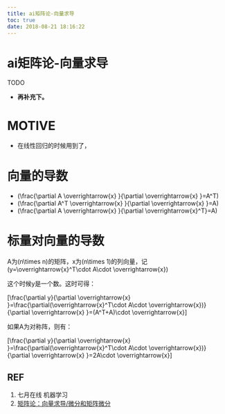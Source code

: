 ```yaml
---
title: ai矩阵论-向量求导
toc: true
date: 2018-08-21 18:16:22
---
```

# ai矩阵论-向量求导


TODO

* **再补充下。**




# MOTIVE

* 在线性回归的时候用到了，



# 向量的导数

* \(\frac{\partial A \overrightarrow{x} }{\partial \overrightarrow{x} }=A^T\)
* \(\frac{\partial A^T \overrightarrow{x} }{\partial \overrightarrow{x} }=A\)
* \(\frac{\partial A \overrightarrow{x} }{\partial \overrightarrow{x}^T}=A\)




# 标量对向量的导数


A为\(n\times n\)的矩阵，x为\(n\times 1\)的列向量，记 \(y=\overrightarrow{x}^T\cdot A\cdot \overrightarrow{x}\)

这个时候y是一个数。这时可得：

\[\frac{\partial y}{\partial \overrightarrow{x} }=\frac{\partial(\overrightarrow{x}^T\cdot A\cdot \overrightarrow{x})}{\partial \overrightarrow{x} }=(A^T+A)\cdot \overrightarrow{x}\]

如果A为对称阵，则有：

\[\frac{\partial y}{\partial \overrightarrow{x} }=\frac{\partial(\overrightarrow{x}^T\cdot A\cdot \overrightarrow{x})}{\partial \overrightarrow{x} }=2A\cdot \overrightarrow{x}\]












## REF

1. 七月在线 机器学习
2. [矩阵论：向量求导/微分和矩阵微分](https://blog.csdn.net/pipisorry/article/details/68961388)
